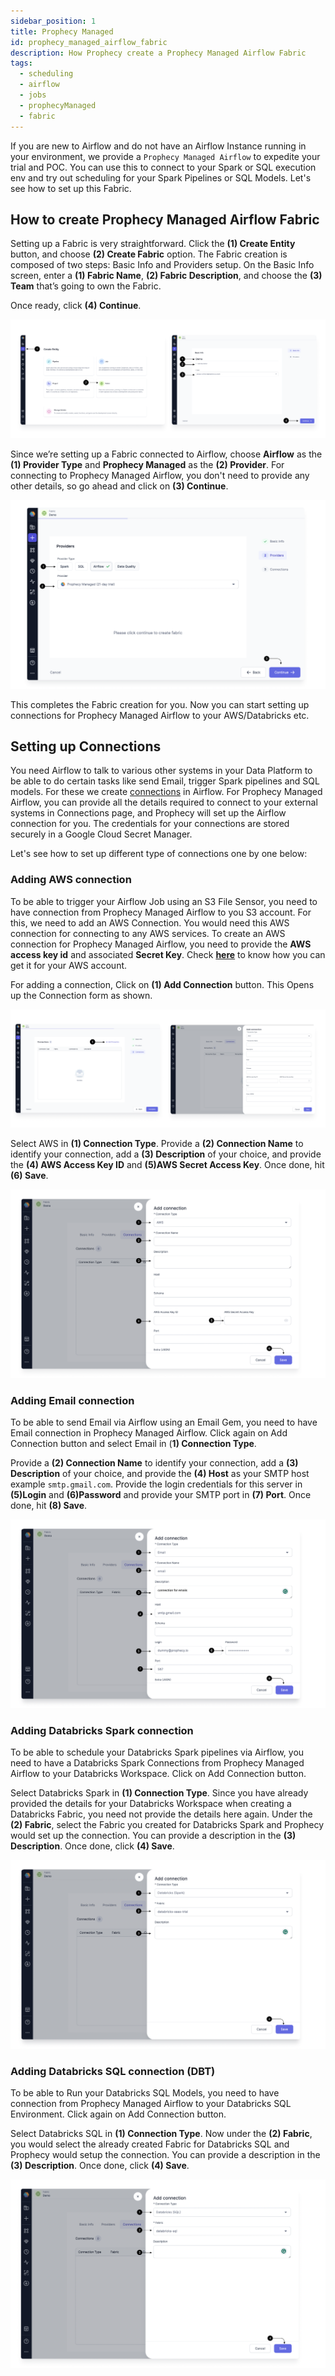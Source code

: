 ```yaml
---
sidebar_position: 1
title: Prophecy Managed
id: prophecy_managed_airflow_fabric
description: How Prophecy create a Prophecy Managed Airflow Fabric
tags:
  - scheduling
  - airflow
  - jobs
  - prophecyManaged
  - fabric
---
```


If you are new to Airflow and do not have an Airflow Instance running in your environment, we provide a `Prophecy Managed Airflow` to expedite your trial and POC.
You can use this to connect to your Spark or SQL execution env and try out scheduling for your Spark Pipelines or SQL Models.
Let's see how to set up this Fabric.

## How to create Prophecy Managed Airflow Fabric

Setting up a Fabric is very straightforward. Click the **(1) Create Entity** button, and choose **(2) Create Fabric** option. The Fabric creation is composed of two steps: Basic Info and Providers setup.
On the Basic Info screen, enter a **(1) Fabric Name**, **(2) Fabric Description**, and choose the **(3) Team** that’s going to own the Fabric.

Once ready, click **(4) Continue**.

![CreateFabric](img/Create_Fabric.png)

Since we’re setting up a Fabric connected to Airflow, choose **Airflow** as the **(1) Provider Type** and **Prophecy Managed** as the **(2) Provider**.
For connecting to Prophecy Managed Airflow, you don't need to provide any other details, so go ahead and click on **(3) Continue**.

![CreatePMFabric](img/Create_PM_Fabric.png)

This completes the Fabric creation for you. Now you can start setting up connections for Prophecy Managed Airflow to your AWS/Databricks etc.

## Setting up Connections

You need Airflow to talk to various other systems in your Data Platform to be able to do certain tasks like send Email, trigger Spark pipelines and SQL models.
For these we create [connections](https://airflow.apache.org/docs/apache-airflow/stable/authoring-and-scheduling/connections.html) in Airflow.
For Prophecy Managed Airflow, you can provide all the details required to connect to your external systems in Connections page, and Prophecy will set up the Airflow connection for you.
The credentials for your connections are stored securely in a Google Cloud Secret Manager.

Let's see how to set up different type of connections one by one below:

### Adding AWS connection

To be able to trigger your Airflow Job using an S3 File Sensor, you need to have connection from Prophecy Managed Airflow to you S3 account. For this, we need to add an AWS Connection. You would need this AWS connection for connecting to any AWS services.
To create an AWS connection for Prophecy Managed Airflow, you need to provide the **AWS access key id** and associated **Secret Key**. Check **[here](https://docs.aws.amazon.com/IAM/latest/UserGuide/id_credentials_access-keys.html)** to know how you can get it for your AWS account.

For adding a connection, Click on **(1) Add Connection** button. This Opens up the Connection form as shown.

![Add_connection](img/Add_Connection.png)

Select AWS in **(1) Connection Type**. Provide a **(2) Connection Name** to identify your connection, add a **(3) Description** of your choice, and provide the **(4) AWS Access Key ID** and **(5)AWS Secret Access Key**. Once done, hit **(6) Save**.

![AWS_connection](img/AWS_Connection.png)

### Adding Email connection

To be able to send Email via Airflow using an Email Gem, you need to have Email connection in Prophecy Managed Airflow. Click again on Add Connection button and select Email in (**1) Connection Type**.

Provide a **(2) Connection Name** to identify your connection, add a **(3) Description** of your choice, and provide the **(4) Host** as your SMTP host example `smtp.gmail.com`. Provide the login credentials for this server in **(5)Login** and **(6)Password** and provide your SMTP port in **(7) Port**. Once done, hit **(8) Save**.

![Email_connection](img/Email_connection.png)

### Adding Databricks Spark connection

To be able to schedule your Databricks Spark pipelines via Airflow, you need to have a Databricks Spark Connections from Prophecy Managed Airflow to your Databricks Workspace.
Click on Add Connection button.

Select Databricks Spark in **(1) Connection Type**. Since you have already provided the details for your Databricks Workspace when creating a Databricks Fabric, you need not provide the details here again.
Under the **(2) Fabric**, select the Fabric you created for Databricks Spark and Prophecy would set up the connection. You can provide a description in the **(3) Description**. Once done, click **(4) Save**.

![DB_Spark_connection](img/DB_Spark_connection.png)

### Adding Databricks SQL connection (DBT)

To be able to Run your Databricks SQL Models, you need to have connection from Prophecy Managed Airflow to your Databricks SQL Environment. Click again on Add Connection button.

Select Databricks SQL in **(1) Connection Type**. Now under the **(2) Fabric**, you would select the already created Fabric for Databricks SQL and Prophecy would setup the connection. You can provide a description in the **(3) Description**. Once done, click **(4) Save**.

![DB_SQL_connection](img/DB_Sql_connection.png)
